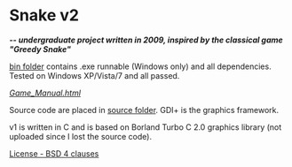 # Snake v2
_**-- undergraduate project written in 2009, inspired by the classical game "Greedy Snake"**_

[bin folder](./bin) contains .exe runnable (Windows only) and all dependencies. Tested on Windows XP/Vista/7 and all passed.

[*Game_Manual.html*](./Game_Manual.html)

Source code are placed in [source folder](./source). GDI+ is the graphics framework.

v1 is written in C and is based on Borland Turbo C 2.0 graphics library (not uploaded since I lost the source code).

[License - BSD 4 clauses](./License)
